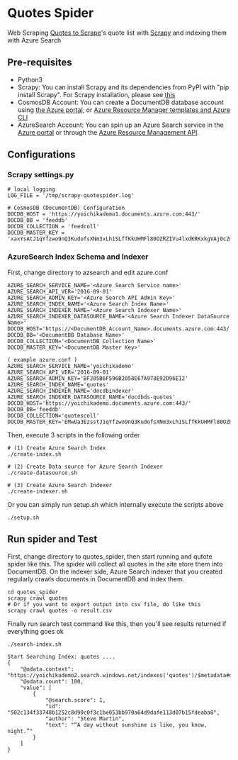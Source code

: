 # Quotes Spider 

Web Scraping [Quotes to Scrape](http://quotes.toscrape.com/)'s quote list with [Scrapy](https://scrapy.org/) and indexing them with Azure Search

## Pre-requisites
* Python3
* Scrapy: You can install Scrapy and its dependencies from PyPI with "pip install Scrapy". For Scrapy installation, please see [this](https://doc.scrapy.org/en/latest/intro/install.html)
* CosmosDB Account: You can create a DocumentDB database account using [the Azure portal](https://azure.microsoft.com/en-us/documentation/articles/documentdb-create-account/), or [Azure Resource Manager templates and Azure CLI](https://azure.microsoft.com/en-us/documentation/articles/documentdb-automation-resource-manager-cli/)
* AzureSearch Account: You can spin up an Azure Search service in the [Azure portal](https://docs.microsoft.com/en-us/azure/search/search-create-service-portal) or through the [Azure Resource Management API](https://docs.microsoft.com/en-us/rest/api/searchmanagement/). 

## Configurations
### Scrapy settings.py
```
# local logging
LOG_FILE = '/tmp/scrapy-quotespider.log'

# CosmosDB (DocumentDB) Configuration
DOCDB_HOST = 'https://yoichikademo1.documents.azure.com:443/'
DOCDB_DB = 'feeddb'
DOCDB_COLLECTION = 'feedcoll'
DOCDB_MASTER_KEY = 'xaxYsAtJ1qYfzwo9nQ3KudofsXNm3xLh1SLffKkUHMFl80OZRZIVu4lxdKRKxkgVAj0c2mv9BZSyMN7tdg=='
```

### AzureSearch Index Schema and Indexer

First, change directory to azsearch and edit azure.conf
```
AZURE_SEARCH_SERVICE_NAME='<Azure Search Service name>'
AZURE_SEARCH_API_VER='2016-09-01'
AZURE_SEARCH_ADMIN_KEY='<Azure Search API Admin Key>'
AZURE_SEARCH_INDEX_NAME='<Azure Search Index Name>'
AZURE_SEARCH_INDEXER_NAME='<Azure Search Indexer Name>'
AZURE_SEARCH_INDEXER_DATASOURCE_NAME='<Azure Search Indexer DataSource Name>'
DOCDB_HOST='https://<DocumentDB_Account_Name>.documents.azure.com:443/'
DOCDB_DB='<DocumentDB Database Name>'
DOCDB_COLLECTION='<DocumentDB Collection Name>'
DOCDB_MASTER_KEY='<DocumentDB Master Key>'

( example azure.conf )
AZURE_SEARCH_SERVICE_NAME='yoichikademo'
AZURE_SEARCH_API_VER='2016-09-01'
AZURE_SEARCH_ADMIN_KEY='BF205B6F596B2058E67A978E92D96E12'
AZURE_SEARCH_INDEX_NAME='quotes'
AZURE_SEARCH_INDEXER_NAME='docdbindexer'
AZURE_SEARCH_INDEXER_DATASOURCE_NAME='docdbds-quotes'
DOCDB_HOST='https://yoichikademo.documents.azure.com:443/'
DOCDB_DB='feeddb'
DOCDB_COLLECTION='quotescoll'
DOCDB_MASTER_KEY='EMwUa3EzsstJ1qYfzwo9nQ3KudofsXNm3xLh1SLffKkUHMFl80OZRZIVu4lxdKRKxkgVAj0c2mv9BZSyMN7tdg=='
```

Then, execute 3 scripts in the following order
```
# (1) Create Azure Search Index
./create-index.sh

# (2) Create Data source for Azure Search Indexer
./create-datasource.sh

# (3) Create Azure Search Indexer
./create-indexer.sh
```

Or you can simply run setup.sh which internally execute the scripts above 
```
./setup.sh
```

## Run spider and Test

First, change directory to quotes_spider, then start running and qutote spider like this. The spider will collect all quotes in the site store them into DocumentDB. On the indexer side, Azure Search indexer that you created regularly crawls documents in DocumentDB and index them.
```
cd quotes_spider
scrapy crawl quotes
# Or if you want to export output into csv file, do like this
scrapy crawl quotes -o result.csv
```

Finally run search test command like this, then you'll see results returned if everything goes ok
```
./search-index.sh

Start Searching Index: quotes ....
{
    "@odata.context": "https://yoichikademo2.search.windows.net/indexes('quotes')/$metadata#docs",
    "@odata.count": 100,
    "value": [
        {
            "@search.score": 1,
            "id": "502c134f33748b1252c8d90c0f3c1be053bb970a64d9dafe113d07b15fdeaba8",
            "author": "Steve Martin",
            "text": "“A day without sunshine is like, you know, night.”"
        }
    ]
}
```
